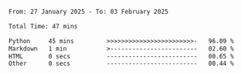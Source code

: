 <!--START_SECTION:waka-->

```txt
From: 27 January 2025 - To: 03 February 2025

Total Time: 47 mins

Python     45 mins         >>>>>>>>>>>>>>>>>>>>>>>>-   96.09 %
Markdown   1 min           >------------------------   02.60 %
HTML       0 secs          -------------------------   00.65 %
Other      0 secs          -------------------------   00.44 %
```

<!--END_SECTION:waka-->

